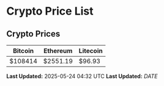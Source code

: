 # Crypto Price List

## Crypto Prices
| Bitcoin | Ethereum | Litecoin |
| ------- | -------- | -------- |
| $108414 | $2551.19 | $96.93 |
**Last Updated:** 2025-05-24 04:32 UTC
**Last Updated:** $DATE$
